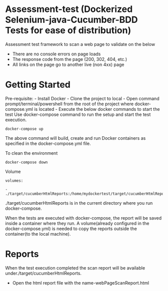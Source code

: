 # Assessment-test (Dockerized Selenium-java-Cucumber-BDD Tests for ease of distribution)
Assessment test framework to scan a web page to validate on the below
- There are no console errors on page loads
- The response code from the page (200, 302, 404, etc.)
- All links on the page go to another live (non 4xx) page

# Getting Started
Pre-requisite:
          - Install Docker
          - Clone the project to local 
          - Open command prompt/terminal/powershell from the root of the project where docker-compose.yml is located
          - Execute the below docker commands to start the test
Use docker-compose command to run the setup and start the test execution.

    docker-compose up

The above command will build, create and run Docker containers as specified in the docker-compose.yml file.

To clean the environment

    docker-compose down

Volume

    volumes:

    - ./target/cucumberHtmlReports:/home/mydockertest/target/cucumberHtmlReports
./target/cucumberHtmlReports is in the current directory where you run docker-compose.

When the tests are executed with docker-compose, the report will be saved inside a container where they run. A volume(already configured in the docker-compose.yml) is needed to copy the reports outside the container(to the local machine).

# Reports

When the test execution completed the scan report will be available under./target/cucumberHtmlReports.
  - Open the html report file with the name-webPageScanReport.html





